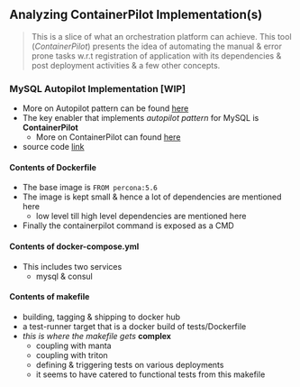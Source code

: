 ## Analyzing ContainerPilot Implementation(s)

> This is a slice of what an orchestration platform can achieve. This tool 
(*ContainerPilot*) presents the idea of automating the manual & error prone
tasks w.r.t registration of application with its dependencies & post 
deployment activities & a few other concepts.

### MySQL Autopilot Implementation [WIP]

- More on Autopilot pattern can be found [here](http://autopilotpattern.io/)
- The key enabler that implements *autopilot pattern* for MySQL is **ContainerPilot**
  - More on ContainerPilot can found [here](https://www.joyent.com/containerpilot)
- source code [link](https://github.com/autopilotpattern/mysql)

#### Contents of Dockerfile

- The base image is ```FROM percona:5.6```
- The image is kept small & hence a lot of dependencies are mentioned here
  - low level till high level dependencies are mentioned here  
- Finally the containerpilot command is exposed as a CMD

#### Contents of docker-compose.yml

- This includes two services
  - mysql & consul  

#### Contents of makefile

- building, tagging & shipping to docker hub
- a test-runner target that is a docker build of tests/Dockerfile
- *this is where the makefile gets* **complex**
  - coupling with manta
  - coupling with triton
  - defining & triggering tests on various deployments
  - it seems to have catered to functional tests from this makefile
